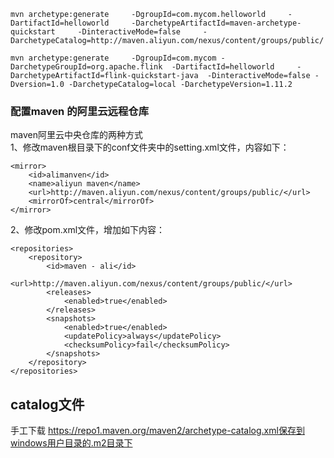 
```
mvn archetype:generate     -DgroupId=com.mycom.helloworld     -DartifactId=helloworld     -DarchetypeArtifactId=maven-archetype-quickstart     -DinteractiveMode=false     -DarchetypeCatalog=http://maven.aliyun.com/nexus/content/groups/public/
```



```
mvn archetype:generate     -DgroupId=com.mycom -DarchetypeGroupId=org.apache.flink  -DartifactId=helloworld     -DarchetypeArtifactId=flink-quickstart-java  -DinteractiveMode=false -Dversion=1.0 -DarchetypeCatalog=local -DarchetypeVersion=1.11.2
```

### 配置maven 的阿里云远程仓库

maven阿里云中央仓库的两种方式    
1、修改maven根目录下的conf文件夹中的setting.xml文件，内容如下：  
```
<mirror>
    <id>alimanven</id>
    <name>aliyun maven</name>
    <url>http://maven.aliyun.com/nexus/content/groups/public/</url>
    <mirrorOf>central</mirrorOf>
</mirror>
```
2、修改pom.xml文件，增加如下内容：  
```
<repositories>
    <repository>
        <id>maven - ali</id>
        <url>http://maven.aliyun.com/nexus/content/groups/public/</url>
        <releases>
            <enabled>true</enabled>
        </releases>
        <snapshots>
            <enabled>true</enabled>
            <updatePolicy>always</updatePolicy>
            <checksumPolicy>fail</checksumPolicy>
        </snapshots>
    </repository>
</repositories>
```

## catalog文件

手工下载 https://repo1.maven.org/maven2/archetype-catalog.xml保存到windows用户目录的.m2目录下
